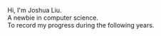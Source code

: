 Hi, I'm Joshua Liu.  
A newbie in computer science.  
To record my progress during the following years.  
